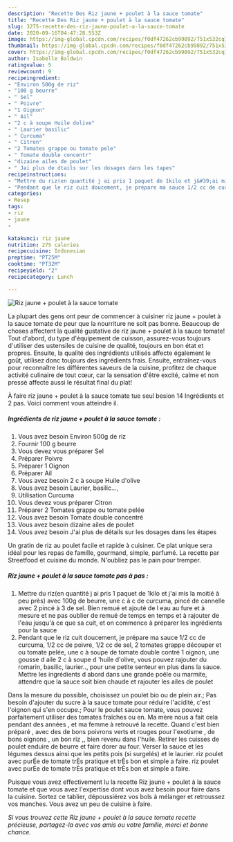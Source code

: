 ```yaml
---
description: "Recette Des Riz jaune + poulet à la sauce tomate"
title: "Recette Des Riz jaune + poulet à la sauce tomate"
slug: 3275-recette-des-riz-jaune-poulet-a-la-sauce-tomate
date: 2020-09-16T04:47:28.553Z
image: https://img-global.cpcdn.com/recipes/f0df47262cb99892/751x532cq70/riz-jaune-poulet-a-la-sauce-tomate-photo-principale-de-la-recette.jpg
thumbnail: https://img-global.cpcdn.com/recipes/f0df47262cb99892/751x532cq70/riz-jaune-poulet-a-la-sauce-tomate-photo-principale-de-la-recette.jpg
cover: https://img-global.cpcdn.com/recipes/f0df47262cb99892/751x532cq70/riz-jaune-poulet-a-la-sauce-tomate-photo-principale-de-la-recette.jpg
author: Isabelle Baldwin
ratingvalue: 5
reviewcount: 9
recipeingredient:
- "Environ 500g de riz"
- "100 g beurre"
- " Sel"
- " Poivre"
- "1 Oignon"
- " Ail"
- "2 c à soupe Huile dolive"
- " Laurier basilic"
- " Curcuma"
- " Citron"
- "2 Tomates grappe ou tomate pele"
- " Tomate double concentr"
- "dizaine ailes de poulet"
- " Jai plus de dtails sur les dosages dans les tapes"
recipeinstructions:
- "Mettre du riz(en quantité j ai pris 1 paquet de 1kilo et j&#39;ai mis la moitié à peu près) avec 100g de beurre, une c à c de curcuma, pincé de cannelle avec 2 pincé à 3 de sel. Bien remué et ajouté de l eau au fure et à mesure et ne pas oublier de remué de temps en temps et à rajouter de l&#39;eau jusqu&#39;à ce que sa cuit, et on commence à préparer les ingrédients pour la sauce"
- "Pendant que le riz cuit doucement, je prépare ma sauce 1/2 cc de curcuma, 1/2 cc de poivre, 1/2 cc de sel, 2 tomates grappe découper et ou tomate pelée, une c à soupe de tomate double contré 1 oignon, une gousse d aile 2 c à soupe d &#39;huile d&#39;olive, vous pouvez rajouter du romarin, basilic, laurier.., pour une petite senteur en plus dans la sauce. Mettre les ingrédients d abord dans une grande poêle ou marmite, attendre que la sauce soit bien chaude et rajouter les ailes de poulet"
categories:
- Resep
tags:
- riz
- jaune
- 

katakunci: riz jaune  
nutrition: 275 calories
recipecuisine: Indonesian
preptime: "PT25M"
cooktime: "PT32M"
recipeyield: "2"
recipecategory: Lunch

---
```



![Riz jaune + poulet à la sauce tomate](https://img-global.cpcdn.com/recipes/f0df47262cb99892/751x532cq70/riz-jaune-poulet-a-la-sauce-tomate-photo-principale-de-la-recette.jpg)

La plupart des gens ont peur de commencer à cuisiner riz jaune + poulet à la sauce tomate de peur que la nourriture ne soit pas bonne. Beaucoup de choses affectent la qualité gustative de riz jaune + poulet à la sauce tomate! Tout d'abord, du type d'équipement de cuisson, assurez-vous toujours d'utiliser des ustensiles de cuisine de qualité, toujours en bon état et propres. Ensuite, la qualité des ingrédients utilisés affecte également le goût, utilisez donc toujours des ingrédients frais. Ensuite, entraînez-vous pour reconnaître les différentes saveurs de la cuisine, profitez de chaque activité culinaire de tout cœur, car la sensation d'être excité, calme et non pressé affecte aussi le résultat final du plat!

<!--inarticleads1-->

À faire riz jaune + poulet à la sauce tomate tue seul besion 14 Ingrédients et 2 pas. Voici comment vous atteindre il.

##### Ingrédients de riz jaune + poulet à la sauce tomate :

1. Vous avez besoin Environ 500g de riz
1. Fournir 100 g beurre
1. Vous devez vous préparer  Sel
1. Préparer  Poivre
1. Préparer 1 Oignon
1. Préparer  Ail
1. Vous avez besoin 2 c à soupe Huile d&#39;olive
1. Vous avez besoin  Laurier, basilic...,
1. Utilisation  Curcuma
1. Vous devez vous préparer  Citron
1. Préparer 2 Tomates grappe ou tomate pelée
1. Vous avez besoin  Tomate double concentré
1. Vous avez besoin dizaine ailes de poulet
1. Vous avez besoin  J&#39;ai plus de détails sur les dosages dans les étapes


Un gratin de riz au poulet facile et rapide à cuisiner. Ce plat unique sera idéal pour les repas de famille, gourmand, simple, parfumé. La recette par Streetfood et cuisine du monde. N&#39;oubliez pas le pain pour tremper. 

<!--inarticleads2-->

##### Riz jaune + poulet à la sauce tomate pas à pas :

1. Mettre du riz(en quantité j ai pris 1 paquet de 1kilo et j&#39;ai mis la moitié à peu près) avec 100g de beurre, une c à c de curcuma, pincé de cannelle avec 2 pincé à 3 de sel. Bien remué et ajouté de l eau au fure et à mesure et ne pas oublier de remué de temps en temps et à rajouter de l&#39;eau jusqu&#39;à ce que sa cuit, et on commence à préparer les ingrédients pour la sauce
1. Pendant que le riz cuit doucement, je prépare ma sauce 1/2 cc de curcuma, 1/2 cc de poivre, 1/2 cc de sel, 2 tomates grappe découper et ou tomate pelée, une c à soupe de tomate double contré 1 oignon, une gousse d aile 2 c à soupe d &#39;huile d&#39;olive, vous pouvez rajouter du romarin, basilic, laurier.., pour une petite senteur en plus dans la sauce. Mettre les ingrédients d abord dans une grande poêle ou marmite, attendre que la sauce soit bien chaude et rajouter les ailes de poulet


Dans la mesure du possible, choisissez un poulet bio ou de plein air.; Pas besoin d&#39;ajouter du sucre à la sauce tomate pour réduire l&#39;acidité, c&#39;est l&#39;oignon qui s&#39;en occupe.; Pour le poulet sauce tomate, vous pouvez parfaitement utiliser des tomates fraîches ou en. Ma mère nous a fait cela pendant des années , et ma femme à retrouvé la recette. Quand c&#39;est bien préparé , avec des de bons poivrons verts et rouges pour l&#39;exotisme , de bons oignons , un bon riz ,, bien revenu dans l&#39;huile. Retirer les cuisses de poulet enduire de beurre et faire dorer au four. Verser la sauce et les légumes dessus ainsi que les petits pois (si surgelés) et le laurier. riz poulet avec purÉe de tomate trÈs pratique et trÈs bon et simple a faire. riz poulet avec purÉe de tomate trÈs pratique et trÈs bon et simple a faire. 

<!--inarticleads1-->

<p>
Puisque vous avez effectivement lu la recette Riz jaune + poulet à la sauce tomate et que vous avez l'expertise dont vous avez besoin pour faire dans la cuisine. Sortez ce tablier, dépoussiérez vos bols à mélanger et retroussez vos manches. Vous avez un peu de cuisine à faire.
</p>

<p>
<i>Si vous trouvez cette Riz jaune + poulet à la sauce tomate recette précieuse, partagez-la avec vos amis ou votre famille, merci et bonne chance.</i>
</p>
